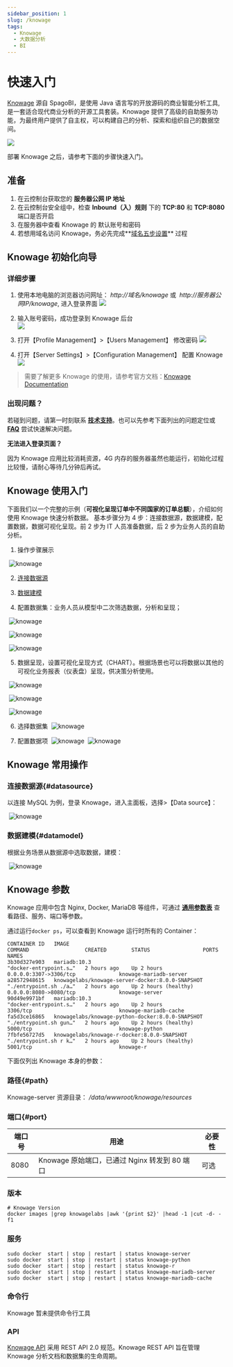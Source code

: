 ```yaml
---
sidebar_position: 1
slug: /knowage
tags:
  - Knowage
  - 大数据分析
  - BI
---
```


# 快速入门

[Knowage](https://www.knowage-suite.com) 源自 SpagoBI，是使用 Java 语言写的开放源码的商业智能分析工具,是一套适合现代商业分析的开源工具套装。Knowage 提供了高级的自助服务功能，为最终用户提供了自主权，可以构建自己的分析、探索和组织自己的数据空间。

![](https://libs.websoft9.com/Websoft9/DocsPicture/en/knowage/knowage-gui-websoft9.png)

部署  Knowage 之后，请参考下面的步骤快速入门。

## 准备

1. 在云控制台获取您的 **服务器公网 IP 地址**
2. 在云控制台安全组中，检查 **Inbound（入）规则** 下的 **TCP:80** 和 **TCP:8080** 端口是否开启
3. 在服务器中查看 Knowage 的 默认账号和密码
4. 若想用域名访问 Knowage，务必先完成**[域名五步设置](./administrator/domain_step)** 过程

## Knowage 初始化向导

### 详细步骤

1. 使用本地电脑的浏览器访问网址： *http://域名/knowage* 或  *http://服务器公网IP/knowage*, 进入登录界面
   ![](https://libs.websoft9.com/Websoft9/DocsPicture/en/knowage/knowage-login-websoft9.png)

2. 输入账号密码，成功登录到 Knowage 后台  
   ![](https://libs.websoft9.com/Websoft9/DocsPicture/en/knowage/knowage-backend-websoft9.png)

3. 打开【Profile Management】>【Users Management】 修改密码
   ![](https://libs.websoft9.com/Websoft9/DocsPicture/en/knowage/knowage-changepw-websoft9.png)

4. 打开【Server Settings】>【Configuration Management】 配置 Knowage
   ![](https://libs.websoft9.com/Websoft9/DocsPicture/en/knowage/knowage-confmanagement-websoft9.png)

> 需要了解更多 Knowage 的使用，请参考官方文档：[Knowage Documentation](https://knowage-suite.readthedocs.io/)

### 出现问题？

若碰到问题，请第一时刻联系 **[技术支持](./helpdesk)**。也可以先参考下面列出的问题定位或 **[FAQ](./faq#setup)** 尝试快速解决问题。

**无法进入登录页面？**

因为 Knowage 应用比较消耗资源，4G 内存的服务器虽然也能运行，初始化过程比较慢，请耐心等待几分钟后再试。

## Knowage 使用入门

下面我们以一个完整的示例（**可视化呈现订单中不同国家的订单总额**），介绍如何使用 Knowage 快速分析数据。
基本步骤分为 4 步：连接数据源，数据建模，配置数据，数据可视化呈现。前 2 步为 IT 人员准备数据，后 2 步为业务人员的自助分析。

1. 操作步骤展示

   ![knowage](https://libs.websoft9.com/Websoft9/blog/tmp/knowage/zh/knowage-websoft9.png)

2. [连接数据源](#datasource)

3. [数据建模](#datamodel)

4. 配置数据集：业务人员从模型中二次筛选数据，分析和呈现；

   ![knowage](https://libs.websoft9.com/Websoft9/blog/tmp/knowage/zh/knowage-dataset1-websoft9.png)

   ![knowage](https://libs.websoft9.com/Websoft9/blog/tmp/knowage/zh/knowage-dataset2-websoft9.png)

   ![knowage](https://libs.websoft9.com/Websoft9/blog/tmp/knowage/zh/knowage-dataset3-websoft9.png)

5. 数据呈现，设置可视化呈现方式（CHART）。根据场景也可以将数据以其他的可视化业务报表（仪表盘）呈现，供决策分析使用。

   ![knowage](https://libs.websoft9.com/Websoft9/blog/tmp/knowage/zh/knowage-analysis-websoft9.png)

   ![knowage](https://libs.websoft9.com/Websoft9/blog/tmp/knowage/zh/knowage-analysis1-websoft9.png)

   ![knowage](https://libs.websoft9.com/Websoft9/blog/tmp/knowage/zh/knowage-analysis2-websoft9.png)

6. 选择数据集
   ![knowage](https://libs.websoft9.com/Websoft9/blog/tmp/knowage/zh/knowage-analysis3-websoft9.png)

7. 配置数据项
   ![knowage](https://libs.websoft9.com/Websoft9/blog/tmp/knowage/zh/knowage-analysis4-websoft9.png)
   ![knowage](https://libs.websoft9.com/Websoft9/blog/tmp/knowage/zh/knowage-analysis5-websoft9.png)

## Knowage 常用操作

### 连接数据源{#datasource}

以连接 MySQL 为例，登录 Knowage，进入主面板，选择>【Data source】：

   ![knowage](https://libs.websoft9.com/Websoft9/blog/tmp/knowage/zh/knowage-datasource-websoft9.png)

### 数据建模{#datamodel}

根据业务场景从数据源中选取数据，建模：

   ![knowage](https://libs.websoft9.com/Websoft9/blog/tmp/knowage/zh/knowage-model-websoft9.png)

## Knowage 参数

Knowage 应用中包含 Nginx, Docker, MariaDB 等组件，可通过 **[通用参数表](./administrator/parameter)** 查看路径、服务、端口等参数。

通过运行`docker ps`，可以查看到 Knowage 运行时所有的 Container：

```
CONTAINER ID   IMAGE                                              COMMAND                  CREATED        STATUS                 PORTS                               NAMES
3b30d327e903   mariadb:10.3                                       "docker-entrypoint.s…"   2 hours ago    Up 2 hours             0.0.0.0:3307->3306/tcp              knowage-mariadb-server
a28572948615   knowagelabs/knowage-server-docker:8.0.0-SNAPSHOT   "./entrypoint.sh ./a…"   2 hours ago    Up 2 hours (healthy)   0.0.0.0:8080->8080/tcp              knowage-server
90d49e9971bf   mariadb:10.3                                       "docker-entrypoint.s…"   2 hours ago    Up 2 hours             3306/tcp                            knowage-mariadb-cache
fa5d3ce16865   knowagelabs/knowage-python-docker:8.0.0-SNAPSHOT   "./entrypoint.sh gun…"   2 hours ago    Up 2 hours (healthy)   5000/tcp                            knowage-python
7fbfe56727d5   knowagelabs/knowage-r-docker:8.0.0-SNAPSHOT        "./entrypoint.sh r k…"   2 hours ago    Up 2 hours (healthy)   5001/tcp                            knowage-r
```

下面仅列出 Knowage 本身的参数：

### 路径{#path}

Knowage-server 资源目录： */data/wwwroot/knowage/resources*

### 端口{#port}

| 端口号 | 用途                                          | 必要性 |
| ------ | --------------------------------------------- | ------ |
| 8080   | Knowage 原始端口，已通过 Nginx 转发到 80 端口 | 可选   |

### 版本

```shell
# Knowage Version
docker images |grep knowagelabs |awk '{print $2}' |head -1 |cut -d- -f1
```

### 服务

```shell
sudo docker  start | stop | restart | status knowage-server
sudo docker  start | stop | restart | status knowage-python
sudo docker  start | stop | restart | status knowage-r
sudo docker  start | stop | restart | status knowage-mariadb-server
sudo docker  start | stop | restart | status knowage-mariadb-cache
```

### 命令行

Knowage 暂未提供命令行工具

### API

[Knowage API](https://knowage.docs.apiary.io) 采用 REST API 2.0 规范。Knowage REST API 旨在管理 Knowage 分析文档和数据集的生命周期。
